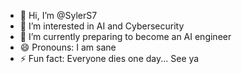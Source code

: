 - 👋 Hi, I’m @SylerS7
- 👀 I’m interested in AI and Cybersecurity 
- 🌱 I’m currently preparing to become an AI engineer 
- 😄 Pronouns: I am sane
- ⚡ Fun fact: Everyone dies one day... See ya

<!---
SylerS7/SylerS7 is a ✨ special ✨ repository because its `README.md` (this file) appears on your GitHub profile.
You can click the Preview link to take a look at your changes.
--->
